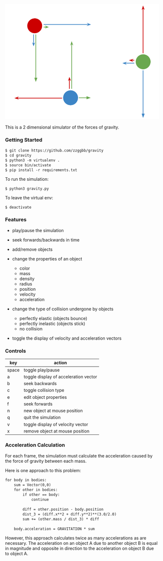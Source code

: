 ![gravity.png](gravity.png)

This is a 2 dimensional simulator of the forces of gravity.

### Getting Started

```
$ git clone https://github.com/zzggbb/gravity
$ cd gravity
$ python3 -m virtualenv .
$ source bin/activate
$ pip install -r requirements.txt
```

To run the simulation:
```
$ python3 gravity.py
```

To leave the virtual env:
```
$ deactivate
```

### Features
* play/pause the simulation
* seek forwards/backwards in time
* add/remove objects
* change the properties of an object
  * color
  * mass
  * density
  * radius
  * position
  * velocity
  * acceleration

* change the type of collision undergone by objects
  * perfectly elastic (objects bounce)
  * perfectly inelastic (objects stick)
  * no collision

* toggle the display of velocity and acceleration
vectors

### Controls
| key | action |
| - | - |
|space | toggle play/pause |
|a | toggle display of acceleration vector |
|b | seek backwards |
|c | toggle collision type |
|e | edit object properties |
|f | seek forwards |
|n | new object at mouse position |
|q | quit the simulation |
|v | toggle display of velocity vector |
|x | remove object at mouse position |

### Acceleration Calculation
For each frame, the simulation must calculate the acceleration
caused by the force of gravity between each mass.

Here is one approach to this problem:
```
for body in bodies:
    sum = Vector(0,0)
    for other in bodies:
        if other == body:
            continue

        diff = other.position - body.position
        dist_3 = (diff.x**2 + diff.y**2)**(3.0/2.0)
        sum += (other.mass / dist_3) * diff

    body.acceleration = GRAVITATION * sum
```

However, this approach calculates twice as many accelerations
as are necessary. The acceleration on an object A due to another
object B is equal in magnitude and opposite in direction to the
acceleration on object B due to object A.
